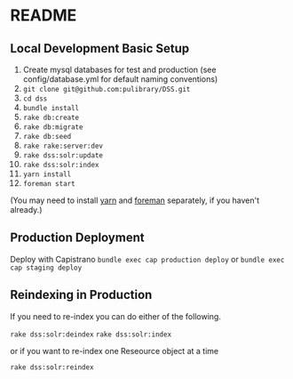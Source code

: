 # README

## Local Development Basic Setup

1. Create mysql databases for test and production (see config/database.yml for default naming conventions)
2. ```git clone git@github.com:pulibrary/DSS.git```
3. ```cd dss```
4. ```bundle install```
5. ```rake db:create```
6. ```rake db:migrate```
7. ```rake db:seed```
8. ```rake rake:server:dev```
9. ```rake dss:solr:update```
10. ```rake dss:solr:index```
11. ```yarn install```
12. ```foreman start```

(You may need to install [yarn](https://yarnpkg.com/lang/en/docs/install/#mac-stable) and [foreman](https://github.com/ddollar/foreman) separately, if you haven't already.)

## Production Deployment
Deploy with Capistrano
```bundle exec cap production deploy```
or
```bundle exec cap staging deploy```

## Reindexing in Production

If you need to re-index you can do either of the following.

```rake dss:solr:deindex```
```rake dss:solr:index```

or if you want to re-index one Reseource object at a time

```rake dss:solr:reindex```

